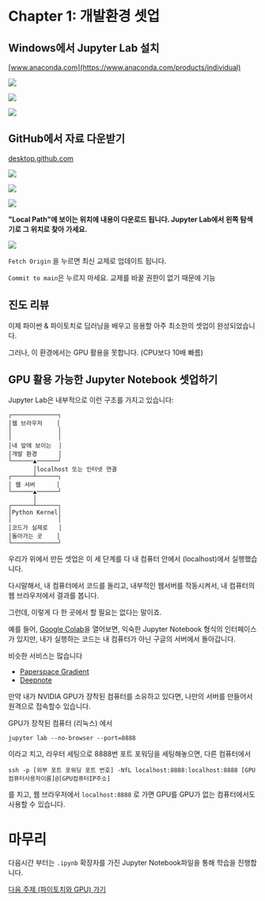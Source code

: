 # Chapter 1: 개발환경 셋업

## Windows에서 Jupyter Lab 설치

[www.anaconda.com](https://www.anaconda.com/products/individual)

![](assets/anaconda-windows-download.png)

![](assets/anaconda-navigator.png)

![](assets/jupyter-lab-new.png)

## GitHub에서 자료 다운받기 

[desktop.github.com](https://desktop.github.com)

![](assets/github-desktop-download.png)

![](assets/github-desktop-clone.png)

![](assets/clone-tensorturtle-chobo.png)

**"Local Path"에 보이는 위치에 내용이 다운로드 됩니다. Jupyter Lab에서 왼쪽 탐색기로 그 위치로 찾아 가세요.**

![](assets/git-fetch-origin.png)

`Fetch Origin` 을 누르면 최신 교제로 업데이트 됩니다.

`Commit to main`은 누르지 마세요. 교제를 바꿀 권한이 없기 때문에 기능 

## 진도 리뷰 

이제 파이썬 & 파이토치로 딥러닝을 배우고 응용할 아주 최소한의 셋업이 완성되었습니다. 

그러나, 이 환경에서는 GPU 활용을 못합니다. (CPU보다 10배 빠름)

## GPU 활용 가능한 Jupyter Notebook 셋업하기

Jupyter Lab은 내부적으로 이런 구조를 가지고 있습니다:

```
┌─────────────┐
│웹 브라우저    │
│             │
│             │
│내 앞에 보이는  │
│개발 환경      │
└──────▲──────┘
       │localhost 또는 인터넷 연결
┌──────┴──────┐
│ 웹 서버      │
└──────▲──────┘
       │
┌──────┴──────┐
│Python Kernel│
│             │
│코드가 실제로   │
│돌아가는 곳    │
└─────────────┘
```

우리가 위에서 만든 셋업은 이 세 단계를 다 내 컴퓨터 안에서 (localhost)에서 실행했습니다.

다시말해서, 내 컴퓨터에서 코드를 돌리고, 내부적인 웹서버를 작동시켜서, 내 컴퓨터의 웹 브라우저에서 결과를 봅니다.

그런데, 이렇게 다 한 곳에서 할 필요는 없다는 말이죠.

예를 들어, [Google Colab](https://colab.research.google.com/)을 열어보면,
익숙한 Jupyter Notebook 형식의 인터페이스가 있지만,
내가 실행하는 코드는 내 컴퓨터가 아닌 구글의 서버에서 돌아갑니다.

비슷한 서비스는 많습니다
+ [Paperspace Gradient](https://gradient.run/)
+ [Deepnote](https://deepnote.com/dashboard)

만약 내가 NVIDIA GPU가 장착된 컴퓨터를 소유하고 있다면, 나만의 서버를 만들어서 원격으로 접속할수 있습니다.

GPU가 장착된 컴퓨터 (리눅스) 에서
```
jupyter lab --no-browser --port=8888
```
이라고 치고, 라우터 세팅으로 8888번 포트 포워딩을 세팅해놓으면, 다른 컴퓨터에서

```
ssh -p [외부 포트 포워딩 포트 번호] -NfL localhost:8888:localhost:8888 [GPU컴퓨터사용자이름]@[GPU컴퓨터IP주소]
```
를 치고, 웹 브라우저에서 `localhost:8888` 로 가면 GPU를 GPU가 없는 컴퓨터에서도 사용할 수 있습니다.


# 마무리

다음시간 부터는 `.ipynb` 확장자를 가진 Jupyter Notebook파일을 통해 학습을 진행합니다.

[다음 주제 (파이토치와 GPU) 가기](about-gpu.ipynb)
